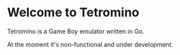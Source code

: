 # Welcome to Tetromino

Tetromino is a Game Boy emulator written in Go.

At the moment it's non-functional and under development.

